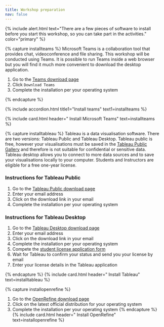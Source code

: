 ```yaml
---
title: Workshop preparation
nav: false
---
```


{% include alert.html text="There are a few pieces of software to install before you start this workshop, so you can take part in the activities." color="primary" %}

{% capture installteams %}
Microsoft Teams is a collaboration tool that provides chat, videoconference and file sharing. This workshop will be conducted using Teams. It is possible to run Teams inside a web browser but you will find it much more convenient to download the desktop application.

1.	Go to the [Teams download page](https://teams.microsoft.com/downloads)
2.	Click `Download Teams`
3.	Complete the installation per your operating system

{% endcapture %}

{% include accordion.html title1="Install teams" text1=installteams %}

{% include card.html header="<i class="bi bi-mortarboard-fill"></i> Install Microsoft Teams" text=installteams %}

{% capture installtableau %}
Tableau is a data visualisation software. There are two versions: Tableau Public and Tableau Desktop. Tableau public is free, however your visualisations must be saved in the [Tableau Public Gallery](http://public.tableau.com/gallery/) and therefore is not suitable for confidential or sensitive data. Tableau desktop allows you to connect to more data sources and to save your visualisations locally to your computer. Students and Instructors are eligible for a free one-year license.

### Instructions for Tableau Public

1. Go to the [Tableau Public download page](https://public.tableau.com)
2. Enter your email address
3. Click on the download link in your email
4. Complete the installation per your operating system

### Instructions for Tableau Desktop

1. Go to the [Tableau Desktop download page](https://www.tableau.com/en-au/products/desktop/download)
2. Enter your email address
3. Click on the download link in your email
4. Complete the installation per your operating system
5. Compete the [student license application form](https://www.tableau.com/academic/students#form)
6. Wait for Tableau to confirm your status and send you your license by email
7. Enter your license details in the Tableau application

{% endcapture %}
{% include card.html header="<i class='fas fa-chart-pie'></i> Install Tableau" text=installtableau %}

{% capture installopenrefine %}
1.	Go to the [OpenRefine download page](https://openrefine.org/download)
2.	Click on the latest official distribution for your operating system
3.	Complete the installation per your operating system
{% endcapture %}
{% include card.html header="<i class='fas fa-table'></i> Install OpenRefine" text=installopenrefine %}
